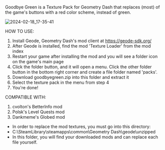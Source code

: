 Goodbye Green is a Texture Pack for Geometry Dash that replaces (most) of the game's buttons with a red color scheme, instead of green.

![2024-02-18_17-35-41](https://github.com/notSuperlol/goodbyegreen/assets/93556337/b8f56c1e-44a5-4504-a4ad-31608f32b3bc)

HOW TO USE:
1. Install Geode, Geometry Dash's mod client at https://geode-sdk.org/
2. After Geode is installed, find the mod 'Texture Loader' from the mod index
3. Restart your game after installing the mod and you will see a folder icon on the game's main page
4. Click the folder button, and it will open a menu. Click the other folder button in the bottom right corner and create a file folder named 'packs'.
5. Download goodbyegreen.zip into this folder and extract it
6. Select the texture pack in the menu from step 4
7. You're done!

COMPATIBLE WITH:
1. cvolton's BetterInfo mod
2. Polsk's Level Quests mod
3. Dankmeme's Globed mod

- In order to replace the mod textures, you must go into this directory:
- C:\SteamLibrary\steamapps\common\Geometry Dash\geode\unzipped
- In this folder, you will find your downloaded mods and can replace each file yourself.
